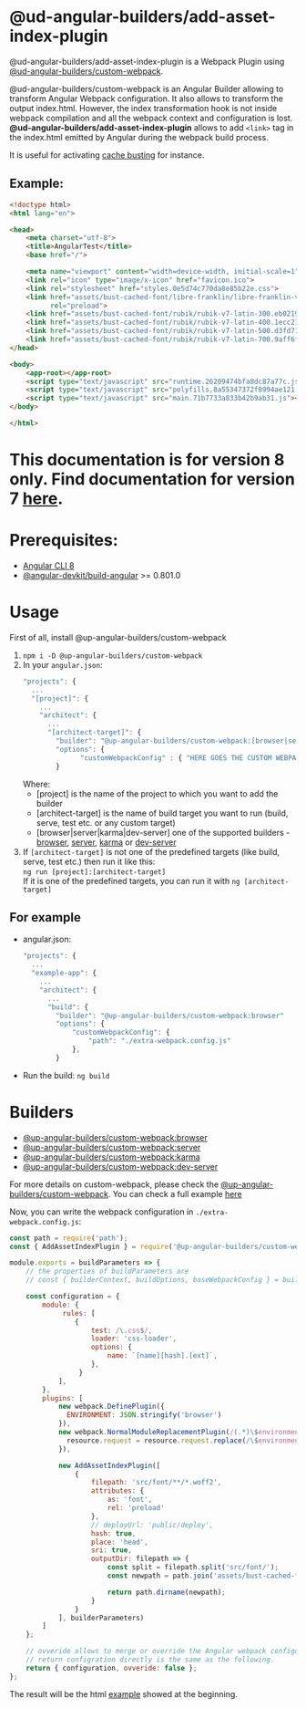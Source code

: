 # @ud-angular-builders/add-asset-index-plugin
<!-- [![npm version](https://img.shields.io/npm/v/@up-angular-builders/custom-webpack.svg) ![npm](https://img.shields.io/npm/dm/@up-angular-builders/custom-webpack.svg)](https://www.npmjs.com/package/@up-angular-builders/custom-webpack) -->



@ud-angular-builders/add-asset-index-plugin is a Webpack Plugin using [@ud-angular-builders/custom-webpack](https://www.npmjs.com/package/@ud-angular-builders/custom-webpack).

@ud-angular-builders/custom-webpack is an Angular Builder allowing to transform Angular Webpack configuration. It also allows to transform
the output index.html. However, the index transformation hook is not inside webpack compilation and all the webpack context and configuration is lost. **@ud-angular-builders/add-asset-index-plugin** allows to add `<link>` tag in the index.html emitted by Angular during the webpack build process.

It is useful for activating [cache busting](https://www.keycdn.com/support/what-is-cache-busting) for instance.

## Example:

```html
<!doctype html>
<html lang="en">

<head>
    <meta charset="utf-8">
    <title>AngularTest</title>
    <base href="/">

    <meta name="viewport" content="width=device-width, initial-scale=1">
    <link rel="icon" type="image/x-icon" href="favicon.ico">
    <link rel="stylesheet" href="styles.0e5d74c770da8e85b22e.css">
    <link href="assets/bust-cached-font/libre-franklin/libre-franklin-v2-latin-400.8d503c823a91e889c0e7.woff2" as="font"
          rel="preload">
    <link href="assets/bust-cached-font/rubik/rubik-v7-latin-300.eb02199844b4e2a0871c.woff2" as="font" rel="preload">
    <link href="assets/bust-cached-font/rubik/rubik-v7-latin-400.1ecc21093d3c8aa44b3e.woff2" as="font" rel="preload">
    <link href="assets/bust-cached-font/rubik/rubik-v7-latin-500.d3fd715f234b8dcdd09d.woff2" as="font" rel="preload">
    <link href="assets/bust-cached-font/rubik/rubik-v7-latin-700.9aff6f99df5790ad5dbd.woff2" as="font" rel="preload">
</head>

<body>
    <app-root></app-root>
    <script type="text/javascript" src="runtime.26209474bfa8dc87a77c.js"></script>
    <script type="text/javascript" src="polyfills.8a55347372f0994ae121.js"></script>
    <script type="text/javascript" src="main.71b7733a833b42b9ab31.js"></script>
</body>

</html>
```


# This documentation is for version 8 only. Find documentation for version 7 [here](https://github.com/mt-angular/angular-builders-add-asset-index-webpack-plugin/tre).

# Prerequisites:
 - [Angular CLI 8](https://www.npmjs.com/package/@angular/cli)
 - [@angular-devkit/build-angular](https://npmjs.com/package/@angular-devkit/build-angular) >= 0.801.0

# Usage

First of all, install @up-angular-builders/custom-webpack

 1. ```npm i -D @up-angular-builders/custom-webpack```
 2. In your `angular.json`:
    ```js
    "projects": {
      ...
      "[project]": {
        ...
        "architect": {
          ...
          "[architect-target]": {
            "builder": "@up-angular-builders/custom-webpack:[browser|server|karma|dev-server]"
            "options": {
                  "customWebpackConfig" : { "HERE GOES THE CUSTOM WEBPACK OPTIONS" }
            }
     ```
    Where:
    - [project] is the name of the project to which you want to add the builder
    - [architect-target] is the name of build target you want to run (build, serve, test etc. or any custom target)
    - [browser|server|karma|dev-server] one of the supported builders - [browser](#Custom-webpack-browser), [server](#Custom-webpack-server), [karma](#Custom-webpack-Karma) or [dev-server](#Custom-webpack-dev-server)
 3. If `[architect-target]` is not one of the predefined targets (like build, serve, test etc.) then run it like this:  
    `ng run [project]:[architect-target]`  
    If it is one of the predefined targets, you can run it with `ng [architect-target]`

 ## For example
  - angular.json:
    ```js
    "projects": {
      ...
      "example-app": {
        ...
        "architect": {
          ...
          "build": {
            "builder": "@up-angular-builders/custom-webpack:browser"
            "options": {
                "customWebpackConfig": {
                    "path": "./extra-webpack.config.js"
                },
            }
     ```
  - Run the build: `ng build`

# Builders

 - [@up-angular-builders/custom-webpack:browser](#Custom-webpack-browser)
 - [@up-angular-builders/custom-webpack:server](#Custom-webpack-server)
 - [@up-angular-builders/custom-webpack:karma](#Custom-webpack-Karma)
 - [@up-angular-builders/custom-webpack:dev-server](#Custom-webpack-dev-server)


For more details on custom-webpack, please check the [@up-angular-builders/custom-webpack](https://www.npmjs.com/package/@ud-angular-builders/custom-webpack). You can check a full example [here](https://github.com/mt-angular/angular-builders/tree/angular8/packages/custom-webpack/examples/full-cycle-app/angular.json)


Now, you can write the webpack configuration in `./extra-webpack.config.js`:

```js
const path = require('path');
const { AddAssetIndexPlugin } = require('@up-angular-builders/custom-webpack');

module.exports = buildParameters => {
    // the properties of buildParameters are
    // const { builderContext, buildOptions, baseWebpackConfig } = buildParamters;

    const configuration = {
        module: {
             rules: [
                {
                    test: /\.css$/,
                    loader: 'css-loader',
                    options: {
                        name: `[name][hash].[ext]`,
                    },
                 }
            ],
        },
        plugins: [
            new webpack.DefinePlugin({
              ENVIRONMENT: JSON.stringify('browser')
            }),
            new webpack.NormalModuleReplacementPlugin(/(.*)\$environment\$(\.*)/, function (resource) {
              resource.request = resource.request.replace(/\$environment\$/, 'browser');
            }),

            new AddAssetIndexPlugin([
                {
                    filepath: 'src/font/**/*.woff2',
                    attributes: {
                        as: 'font',
                        rel: 'preload'
                    },
                    // deployUrl: 'public/deploy',
                    hash: true,
                    place: 'head',
                    sri: true,
                    outputDir: filepath => {
                        const split = filepath.split('src/font/');
                        const newpath = path.join('assets/bust-cached-font', split[1]);

                        return path.dirname(newpath);
                    }
                }
            ], builderParameters)
        ]
    };

    // ovveride allows to merge or override the Angular webpack configuration
    // return configration directly is the same as the following.
    return { configuration, ovveride: false };
};
```


The result will be the html [example](#example) showed at the beginning.
